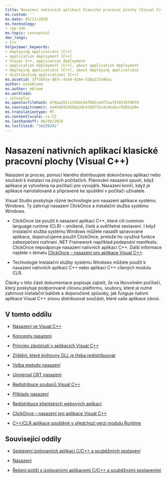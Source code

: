 ```yaml
---
title: Nasazení nativních aplikací klasické pracovní plochy (Visual C++) | Microsoft Docs
ms.custom: ''
ms.date: 05/11/2018
ms.technology:
- cpp-ide
ms.topic: conceptual
dev_langs:
- C++
helpviewer_keywords:
- deploying applications [C++]
- application deployment [C++]
- Visual C++, application deployment
- application deployment [C++], about application deployment
- deploying applications [C++], about deploying applications
- distributing applications [C++]
ms.assetid: 37f1691e-d67c-41e4-926e-528a237a9bac
author: mikeblome
ms.author: mblome
ms.workload:
- cplusplus
ms.openlocfilehash: 4f4aa355c132b4c94f085cbdf7aa73785357d0f0
ms.sourcegitcommit: a4454b91d556a3dc43d8755cdcdeabcc9285a20e
ms.translationtype: MT
ms.contentlocale: cs-CZ
ms.lasthandoff: 06/04/2018
ms.locfileid: "34259241"
---
```

# <a name="deploying-native-desktop-applications-visual-c"></a>Nasazení nativních aplikací klasické pracovní plochy (Visual C++)

Nasazení je proces, pomocí kterého distribuujete dokončenou aplikaci nebo součásti k instalaci na jiných počítačích. Plánování nasazení spustí, když aplikace je vytvořena na počítači pro vývojáře. Nasazení končí, když je aplikace nainstalované a připravené ke spuštění v počítači uživatele.

Visual Studio poskytuje různé technologie pro nasazení aplikace systému Windows. Ty zahrnují nasazení ClickOnce a instalační služba systému Windows.

- ClickOnce lze použít k nasazení aplikací C++, které cílí common language runtime (CLR) – smíšené, čisté a ověřitelné sestavení. I když instalační služba systému Windows můžete nasadit spravované aplikace, doporučujeme použít ClickOnce, protože ho využívá funkce zabezpečení rozhraní .NET Framework například podepsání manifestu. ClickOnce nepodporuje nasazení nativních aplikací C++. Další informace najdete v tématu [ClickOnce – nasazení pro aplikace Visual C++](../ide/clickonce-deployment-for-visual-cpp-applications.md).

- Technologie Instalační služby systému Windows můžete použít k nasazení nativních aplikací C++ nebo aplikací C++ cílených modulu CLR.

Články v této části dokumentace popisuje zajistit, že na libovolném počítači, který poskytuje podporované cílovou platformu, soubory, které je nutné zahrnout instalační balíček a doporučené způsoby, jak funguje nativní aplikace Visual C++ znovu distribuovat součásti, které vaše aplikace závisí.

## <a name="in-this-section"></a>V tomto oddílu

- [Nasazení ve Visual C++](../ide/deployment-in-visual-cpp.md)

- [Koncepty nasazení](../ide/deployment-concepts.md)

- [Principy závislostí v aplikacích Visual C++](../ide/understanding-the-dependencies-of-a-visual-cpp-application.md)

- [Zjištění, které knihovny DLL je třeba redistribuovat](../ide/determining-which-dlls-to-redistribute.md)

- [Volba metody nasazení](../ide/choosing-a-deployment-method.md)

- [Universal CRT nasazení](universal-crt-deployment.md).

- [Redistribuce souborů Visual C++](../ide/redistributing-visual-cpp-files.md)

- [Příklady nasazení](../ide/deployment-examples.md)

- [Redistribuce klientských webových aplikací](../ide/redistributing-web-client-applications.md)

- [ClickOnce – nasazení pro aplikace Visual C++](../ide/clickonce-deployment-for-visual-cpp-applications.md)

- [C++/CLR aplikace spuštěné v předchozí verzi modulu Runtime](../ide/running-a-cpp-clr-application-on-a-previous-runtime-version.md)

## <a name="related-sections"></a>Související oddíly

- [Sestavení izolovaných aplikací C/C++ a souběžných sestavení](../build/building-c-cpp-isolated-applications-and-side-by-side-assemblies.md)

- [Nasazení](/dotnet/framework/deployment/index)

- [Řešení potíží s izolovanými aplikacemi C/C++ a souběžnými sestaveními](../build/troubleshooting-c-cpp-isolated-applications-and-side-by-side-assemblies.md)